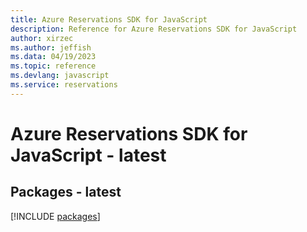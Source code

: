 ```yaml
---
title: Azure Reservations SDK for JavaScript
description: Reference for Azure Reservations SDK for JavaScript
author: xirzec
ms.author: jeffish
ms.data: 04/19/2023
ms.topic: reference
ms.devlang: javascript
ms.service: reservations
---
```

# Azure Reservations SDK for JavaScript - latest
## Packages - latest
[!INCLUDE [packages](reservations-index.md)]